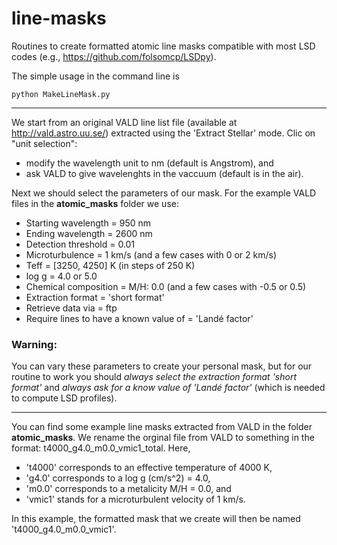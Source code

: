 # line-masks
Routines to create formatted atomic line masks compatible with most LSD codes (e.g., https://github.com/folsomcp/LSDpy).

The simple usage in the command line is 
```terminal
python MakeLineMask.py
```


-----------------

We start from an original VALD line list file (available at http://vald.astro.uu.se/) extracted using the 'Extract Stellar' mode. 
Clic on "unit selection": 
 - modify the wavelength unit to nm (default is Angstrom), and 
 - ask VALD to give wavelenghts in the vaccuum (default is in the air).
 
Next we should select the parameters of our mask. For the example VALD files in the **atomic_masks** folder we use:
 - Starting wavelength = 950 nm
 - Ending wavelength   = 2600 nm 
 - Detection threshold = 0.01
 - Microturbulence = 1 km/s (and a few cases with 0 or 2 km/s)
 - Teff = [3250, 4250] K (in steps of 250 K)
 - log g = 4.0 or 5.0
 - Chemical composition = M/H: 0.0 (and a few cases with -0.5 or 0.5)
 - Extraction format = 'short format' 
 - Retrieve data via = ftp
 - Require lines to have a known value of = 'Landé factor'
### Warning: 
You can vary these parameters to create your personal mask, but for our routine to work you should *always select the extraction format 'short format'* and *always ask for a know value of 'Landé factor'* (which is needed to compute LSD profiles).

-----------------

You can find some example line masks extracted from VALD in the folder **atomic_masks**. 
We rename the orginal file from VALD to something in the format: t4000_g4.0_m0.0_vmic1_total. Here, 
  - 't4000' corresponds to an effective temperature of 4000 K, 
  - 'g4.0' corresponds to a log g (cm/s^2) = 4.0, 
  - 'm0.0' corresponds to a metalicity M/H = 0.0, and 
  - 'vmic1' stands for a microturbulent velocity of 1 km/s.

In this example, the formatted mask that we create will then be named 't4000_g4.0_m0.0_vmic1'.







